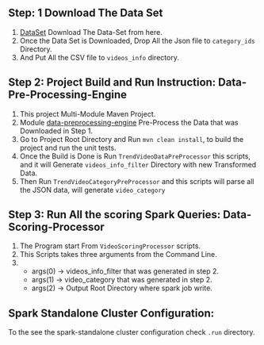 ## Step: 1 Download The Data Set
1. [DataSet](https://www.kaggle.com/datasets/datasnaek/youtube-new/code) Download The Data-Set from here.
2. Once the Data Set is Downloaded, Drop All the Json file to `category_ids` Directory.
3. And Put All the CSV file to `videos_info` directory.

## Step 2: Project Build and Run Instruction: Data-Pre-Processing-Engine
1. This project Multi-Module Maven Project.
2. Module [data-preprocessing-engine](https://github.com/adnanrahin/Trending-YouTube-Video-Statistics/tree/master/data-preprocessing-engine) Pre-Process the Data that was Downloaded in Step 1.
3. Go to Project Root Directory and Run `mvn clean install`, to build the project and run the unit tests.
4. Once the Build is Done is Run `TrendVideoDataPreProcessor` this scripts, and it will Generate `videos_info_filter` Directory with new Transformed Data.
5. Then Run `TrendVideoCategoryPreProcessor` and this scripts will parse all the JSON data, will generate `video_category`

## Step 3: Run All the scoring Spark Queries: Data-Scoring-Processor
1. The Program start From `VideoScoringProcessor` scripts.
2. This Scripts takes three arguments from the Command Line.
3. * args(0) -> videos_info_filter that was generated in step 2.
   * args(1) -> video_category that was generated in step 2.
   * args(2) -> Output Root Directory where spark job write.

## Spark Standalone Cluster Configuration:
To the see the spark-standalone cluster configuration check `.run` directory.
